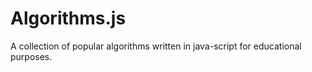 Algorithms.js
============

A collection of popular algorithms written in java-script for educational purposes.
